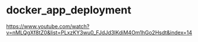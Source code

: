 # docker_app_deployment
https://www.youtube.com/watch?v=nMLQgXf8tZ0&list=PLxzKY3wu0_FJdJd3IKdiM4Om1hGo2Hsdt&index=14

